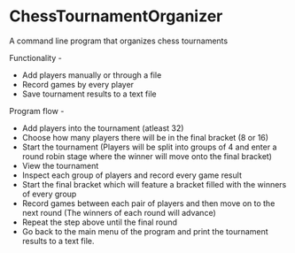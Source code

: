 # ChessTournamentOrganizer
A command line program that organizes chess tournaments

Functionality -
- Add players manually or through a file
- Record games by every player
- Save tournament results to a text file

Program flow -
- Add players into the tournament (atleast 32)
- Choose how many players there will be in the final bracket (8 or 16)
- Start the tournament (Players will be split into groups of 4 and enter a round robin stage where the winner will move onto the final bracket)
- View the tournament 
- Inspect each group of players and record every game result 
- Start the final bracket which will feature a bracket filled with the winners of every group
- Record games between each pair of players and then move on to the next round (The winners of each round will advance)
- Repeat the step above until the final round
- Go back to the main menu of the program and print the tournament results to a text file.
